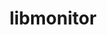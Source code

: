 ---
title: "libmonitor"
layout: cache
categories: [package, develop-2024-05-19]
meta: {"versions": ["2023.03.15"], "compilers": ["gcc@=11.4.0", "gcc@=9.4.0"], "oss": ["ubuntu20.04", "ubuntu22.04"], "platforms": ["linux"], "targets": ["neoverse_v1", "neoverse_v2", "ppc64le", "x86_64_v3"], "stacks": ["e4s", "e4s-neoverse-v2", "e4s-neoverse_v1", "e4s-power", "e4s-rocm-external", "root"], "num_specs": 4, "num_specs_by_stack": {"e4s-power": 1, "root": 4, "e4s-neoverse_v1": 1, "e4s-neoverse-v2": 1, "e4s": 1, "e4s-rocm-external": 1}}
spec_details: [{"hash": "phbudrhadjuoa4de4b7bgmblakcadeh2", "compiler": "gcc@=9.4.0", "versions": ["2023.03.15"], "os": "ubuntu20.04", "platform": "linux", "target": "ppc64le", "variants": ["build_system=autotools", "~commrank", "~dlopen", "+hpctoolkit"], "stacks": ["e4s-power", "root"], "size": "-", "tarball": "https://binaries.spack.io/releases/develop-2024-05-19/build_cache/linux-ubuntu20.04-ppc64le/gcc-9.4.0/libmonitor-2023.03.15/linux-ubuntu20.04-ppc64le-gcc-9.4.0-libmonitor-2023.03.15-phbudrhadjuoa4de4b7bgmblakcadeh2.spack"}, {"hash": "7kxqftbwsvp44az4pmswrynuo4e7652h", "compiler": "gcc@=11.4.0", "versions": ["2023.03.15"], "os": "ubuntu22.04", "platform": "linux", "target": "neoverse_v1", "variants": ["build_system=autotools", "~commrank", "~dlopen", "+hpctoolkit"], "stacks": ["e4s-neoverse_v1", "root"], "size": "-", "tarball": "https://binaries.spack.io/releases/develop-2024-05-19/build_cache/linux-ubuntu22.04-neoverse_v1/gcc-11.4.0/libmonitor-2023.03.15/linux-ubuntu22.04-neoverse_v1-gcc-11.4.0-libmonitor-2023.03.15-7kxqftbwsvp44az4pmswrynuo4e7652h.spack"}, {"hash": "i3r54zbzidjge5tkaanctz2gnbs2mrnq", "compiler": "gcc@=11.4.0", "versions": ["2023.03.15"], "os": "ubuntu22.04", "platform": "linux", "target": "neoverse_v2", "variants": ["build_system=autotools", "~commrank", "~dlopen", "+hpctoolkit"], "stacks": ["root", "e4s-neoverse-v2"], "size": "-", "tarball": "https://binaries.spack.io/releases/develop-2024-05-19/build_cache/linux-ubuntu22.04-neoverse_v2/gcc-11.4.0/libmonitor-2023.03.15/linux-ubuntu22.04-neoverse_v2-gcc-11.4.0-libmonitor-2023.03.15-i3r54zbzidjge5tkaanctz2gnbs2mrnq.spack"}, {"hash": "kgmrjiv5utugrslmhe55pjeaz5laehum", "compiler": "gcc@=11.4.0", "versions": ["2023.03.15"], "os": "ubuntu22.04", "platform": "linux", "target": "x86_64_v3", "variants": ["build_system=autotools", "~commrank", "~dlopen", "+hpctoolkit"], "stacks": ["root", "e4s", "e4s-rocm-external"], "size": "-", "tarball": "https://binaries.spack.io/releases/develop-2024-05-19/build_cache/linux-ubuntu22.04-x86_64_v3/gcc-11.4.0/libmonitor-2023.03.15/linux-ubuntu22.04-x86_64_v3-gcc-11.4.0-libmonitor-2023.03.15-kgmrjiv5utugrslmhe55pjeaz5laehum.spack"}]
---